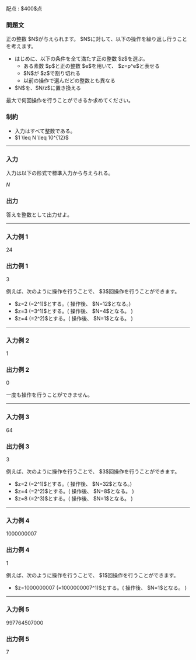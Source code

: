 
<div>

<span>

<span>

<p>
配点 : $400$点
</p>

<div>

<section>

### **問題文**

<p>
正の整数 $N$が与えられます。 $N$に対して、以下の操作を繰り返し行うことを考えます。
</p>

<ul>

<li>
はじめに、以下の条件を全て満たす正の整数 $z$を選ぶ。
<ul>

<li>
ある素数 $p$と正の整数 $e$を用いて、 $z=p^e$と表せる
</li>

<li>
$N$が $z$で割り切れる
</li>

<li>
以前の操作で選んだどの整数とも異なる
</li>

</ul>

</li>

<li>
$N$を、$N/z$に置き換える
</li>

</ul>

<p>
最大で何回操作を行うことができるか求めてください。
</p>

</section>

</div>

<div>

<section>

### **制約**

<ul>

<li>
入力はすべて整数である。
</li>

<li>
$1 \leq N \leq 10^{12}$
</li>

</ul>

</section>

</div>

---

<div>

<div>

<section>

### **入力**

<p>
入力は以下の形式で標準入力から与えられる。  
</p>

<div>

$N$
</div>

</section>

</div>

<div>

<section>

### **出力**

<p>
答えを整数として出力せよ。
</p>

</section>

</div>

</div>

---

<div>

<section>

### **入力例 1**

<div>

24

</div>

</section>

</div>

<div>

<section>

### **出力例 1**

<div>

3

</div>

<p>
例えば、次のように操作を行うことで、 $3$回操作を行うことができます。
</p>

<ul>

<li>
$z=2 (=2^1)$とする。( 操作後、 $N=12$となる。)
</li>

<li>
$z=3 (=3^1)$とする。( 操作後、 $N=4$となる。 )
</li>

<li>
$z=4 (=2^2)$とする。( 操作後、 $N=1$となる。 )
</li>

</ul>

</section>

</div>

---

<div>

<section>

### **入力例 2**

<div>

1

</div>

</section>

</div>

<div>

<section>

### **出力例 2**

<div>

0

</div>

<p>
一度も操作を行うことができません。
</p>

</section>

</div>

---

<div>

<section>

### **入力例 3**

<div>

64

</div>

</section>

</div>

<div>

<section>

### **出力例 3**

<div>

3

</div>

<p>
例えば、次のように操作を行うことで、 $3$回操作を行うことができます。
</p>

<ul>

<li>
$z=2 (=2^1)$とする。( 操作後、 $N=32$となる。)
</li>

<li>
$z=4 (=2^2)$とする。( 操作後、 $N=8$となる。 )
</li>

<li>
$z=8 (=2^3)$とする。( 操作後、 $N=1$となる。 )
</li>

</ul>

</section>

</div>

---

<div>

<section>

### **入力例 4**

<div>

1000000007

</div>

</section>

</div>

<div>

<section>

### **出力例 4**

<div>

1

</div>

<p>
例えば、次のように操作を行うことで、 $1$回操作を行うことができます。
</p>

<ul>

<li>
$z=1000000007 (=1000000007^1)$とする。( 操作後、 $N=1$となる。 )
</li>

</ul>

</section>

</div>

---

<div>

<section>

### **入力例 5**

<div>

997764507000

</div>

</section>

</div>

<div>

<section>

### **出力例 5**

<div>

7

</div>

</section>

</div>

</span>

</span>

</div>
